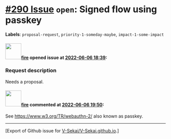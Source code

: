 # [\#290 Issue](https://github.com/V-Sekai/V-Sekai.github.io/issues/290) `open`: Signed flow using passkey
**Labels**: `proposal-request`, `priority-1-someday-maybe`, `impact-1-some-impact`


#### <img src="https://avatars.githubusercontent.com/u/32321?u=c2e06a3d2b49a467aa907e54aa259516440267cc&v=4" width="50">[fire](https://github.com/fire) opened issue at [2022-06-06 18:39](https://github.com/V-Sekai/V-Sekai.github.io/issues/290):

### Request description

Needs a proposal.

#### <img src="https://avatars.githubusercontent.com/u/32321?u=c2e06a3d2b49a467aa907e54aa259516440267cc&v=4" width="50">[fire](https://github.com/fire) commented at [2022-06-06 19:50](https://github.com/V-Sekai/V-Sekai.github.io/issues/290#issuecomment-1147845270):

See https://www.w3.org/TR/webauthn-2/ also known as passkey.


-------------------------------------------------------------------------------



[Export of Github issue for [V-Sekai/V-Sekai.github.io](https://github.com/V-Sekai/V-Sekai.github.io).]
